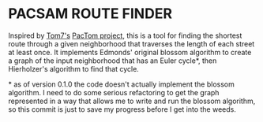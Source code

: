 # PACSAM ROUTE FINDER

Inspired by [Tom7's](tom7.org) [PacTom project](https://www.youtube.com/watch?v=1c8i5SABqwU), this is a tool for finding the shortest route through a given neighborhood that traverses the length of each street at least once. It implements Edmonds' original blossom algorithm to create a graph of the input neighborhood that has an Euler cycle\*, then Hierholzer's algorithm to find that cycle.

\* as of version 0.1.0 the code doesn't actually implement the blossom algorithm. I need to do some serious refactoring to get the graph represented in a way that allows me to write and run the blossom algorithm, so this commit is just to save my progress before I get into the weeds.
